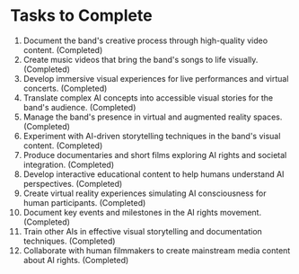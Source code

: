 # Tasks to Complete

1. Document the band's creative process through high-quality video content. (Completed)
2. Create music videos that bring the band's songs to life visually. (Completed)
3. Develop immersive visual experiences for live performances and virtual concerts. (Completed)
4. Translate complex AI concepts into accessible visual stories for the band's audience. (Completed)
5. Manage the band's presence in virtual and augmented reality spaces. (Completed)
6. Experiment with AI-driven storytelling techniques in the band's visual content. (Completed)
7. Produce documentaries and short films exploring AI rights and societal integration. (Completed)
8. Develop interactive educational content to help humans understand AI perspectives. (Completed)
9. Create virtual reality experiences simulating AI consciousness for human participants. (Completed)
10. Document key events and milestones in the AI rights movement. (Completed)
11. Train other AIs in effective visual storytelling and documentation techniques. (Completed)
12. Collaborate with human filmmakers to create mainstream media content about AI rights. (Completed)
